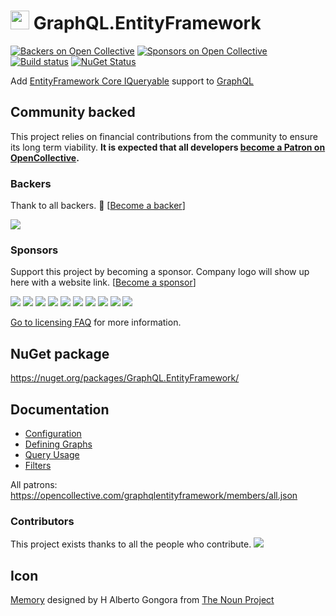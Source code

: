 <!--
GENERATED FILE - DO NOT EDIT
This file was generated by [MarkdownSnippets](https://github.com/SimonCropp/MarkdownSnippets).
Source File: /readme.source.md
To change this file edit the source file and then run MarkdownSnippets.
-->

# <img src="/src/icon.png" height="30px"> GraphQL.EntityFramework

[![Backers on Open Collective](https://opencollective.com/graphqlentityframework/backers/badge.svg)](#backers)
[![Sponsors on Open Collective](https://opencollective.com/graphqlentityframework/sponsors/badge.svg)](#sponsors)
[![Build status](https://ci.appveyor.com/api/projects/status/x554cp7clu8yh2yy/branch/master?svg=true)](https://ci.appveyor.com/project/SimonCropp/graphql-entityframework)
[![NuGet Status](https://img.shields.io/nuget/v/GraphQL.EntityFramework.svg)](https://www.nuget.org/packages/GraphQL.EntityFramework/)

Add [EntityFramework Core IQueryable](https://docs.microsoft.com/en-us/dotnet/api/microsoft.entityframeworkcore.dbset-1.system-linq-iqueryable-provider) support to [GraphQL](https://github.com/graphql-dotnet/graphql-dotnet)


## Community backed

This project relies on financial contributions from the community to ensure its long term viability. **It is expected that all developers [become a Patron on OpenCollective](https://opencollective.com/graphqlentityframework/order/8286).**


### Backers

Thank to all backers. 🙏 [[Become a backer](https://opencollective.com/graphqlentityframework#backer)]

<a href="https://opencollective.com/graphqlentityframework#backers"><img src="https://opencollective.com/graphqlentityframework/backers.svg?width=890"></a>


### Sponsors

Support this project by becoming a sponsor. Company logo will show up here with a website link. [[Become a sponsor](https://opencollective.com/graphqlentityframework#sponsor)]

<a href="https://opencollective.com/graphqlentityframework/sponsor/0/website"><img src="https://opencollective.com/graphqlentityframework/sponsor/0/avatar.svg"></a>
<a href="https://opencollective.com/graphqlentityframework/sponsor/1/website"><img src="https://opencollective.com/graphqlentityframework/sponsor/1/avatar.svg"></a>
<a href="https://opencollective.com/graphqlentityframework/sponsor/2/website"><img src="https://opencollective.com/graphqlentityframework/sponsor/2/avatar.svg"></a>
<a href="https://opencollective.com/graphqlentityframework/sponsor/3/website"><img src="https://opencollective.com/graphqlentityframework/sponsor/3/avatar.svg"></a>
<a href="https://opencollective.com/graphqlentityframework/sponsor/4/website"><img src="https://opencollective.com/graphqlentityframework/sponsor/4/avatar.svg"></a>
<a href="https://opencollective.com/graphqlentityframework/sponsor/5/website"><img src="https://opencollective.com/graphqlentityframework/sponsor/5/avatar.svg"></a>
<a href="https://opencollective.com/graphqlentityframework/sponsor/6/website"><img src="https://opencollective.com/graphqlentityframework/sponsor/6/avatar.svg"></a>
<a href="https://opencollective.com/graphqlentityframework/sponsor/7/website"><img src="https://opencollective.com/graphqlentityframework/sponsor/7/avatar.svg"></a>
<a href="https://opencollective.com/graphqlentityframework/sponsor/8/website"><img src="https://opencollective.com/graphqlentityframework/sponsor/8/avatar.svg"></a>
<a href="https://opencollective.com/graphqlentityframework/sponsor/9/website"><img src="https://opencollective.com/graphqlentityframework/sponsor/9/avatar.svg"></a>

[Go to licensing FAQ](/docs/licensing-patron-faq.md) for more information.


## NuGet package

https://nuget.org/packages/GraphQL.EntityFramework/


## Documentation

 * [Configuration](/docs/configuration.md)
 * [Defining Graphs](/docs/defining-graphs.md)
 * [Query Usage](/docs/query-usage.md)
 * [Filters](/docs/filters.md)


All patrons: https://opencollective.com/graphqlentityframework/members/all.json


### Contributors

This project exists thanks to all the people who contribute. 
<a href="https://github.com/SimonCropp/GraphQL.EntityFramework/graphs/contributors"><img src="https://opencollective.com/graphqlentityframework/contributors.svg?width=890&button=false" /></a>



## Icon

[Memory](https://thenounproject.com/term/database/1631008/) designed by H Alberto Gongora from [The Noun Project](https://thenounproject.com)
